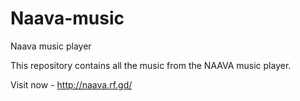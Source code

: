 # Naava-music
Naava music player

This repository contains all the music from the NAAVA music player.

Visit now - http://naava.rf.gd/
